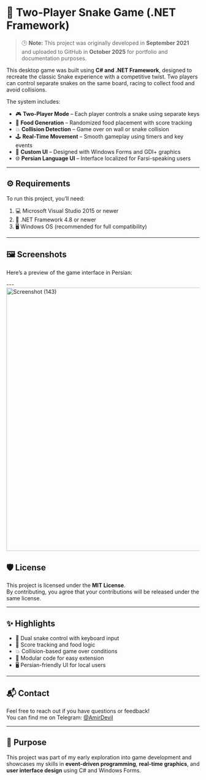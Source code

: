 # 🐍 Two-Player Snake Game (.NET Framework)

> 🕒 **Note:** This project was originally developed in **September 2021** and uploaded to GitHub in **October 2025** for portfolio and documentation purposes.

This desktop game was built using **C# and .NET Framework**, designed to recreate the classic Snake experience with a competitive twist. Two players can control separate snakes on the same board, racing to collect food and avoid collisions.

The system includes:

- 🎮 **Two-Player Mode** – Each player controls a snake using separate keys  
- 🍎 **Food Generation** – Randomized food placement with score tracking  
- 💥 **Collision Detection** – Game over on wall or snake collision  
- 🕹️ **Real-Time Movement** – Smooth gameplay using timers and key events  
- 🎨 **Custom UI** – Designed with Windows Forms and GDI+ graphics  
- 🌐 **Persian Language UI** – Interface localized for Farsi-speaking users

---

## ⚙️ Requirements

To run this project, you’ll need:

1. 💻 Microsoft Visual Studio 2015 or newer  
2. 🧩 .NET Framework 4.8 or newer  
3. 🖥️ Windows OS (recommended for full compatibility)

---

## 🖼️ Screenshots

Here’s a preview of the game interface in Persian:

---<img width="664" height="687" alt="Screenshot (143)" src="https://github.com/user-attachments/assets/558332c9-0a23-4c39-bb1f-40830345b308" />


## 🛡️ License

This project is licensed under the **MIT License**.  
By contributing, you agree that your contributions will be released under the same license.

---

## ✨ Highlights

- 🐍 Dual snake control with keyboard input  
- 🎯 Score tracking and food logic  
- 💥 Collision-based game over conditions  
- 🧩 Modular code for easy extension  
- 🖥️ Persian-friendly UI for local users  

---

## 📬 Contact

Feel free to reach out if you have questions or feedback!  
You can find me on Telegram: [@AmirDevil](https://t.me/AmirDevil)

---

## 🚀 Purpose

This project was part of my early exploration into game development and showcases my skills in **event-driven programming**, **real-time graphics**, and **user interface design** using C# and Windows Forms.
